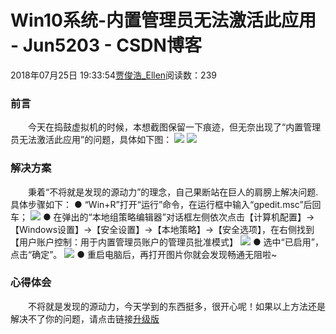 # Win10系统-内置管理员无法激活此应用 - Jun5203 - CSDN博客
2018年07月25日 19:33:54[贾俊浩_Ellen](https://me.csdn.net/Ellen5203)阅读数：239
### 前言
  今天在捣鼓虚拟机的时候，本想截图保留一下痕迹，但无奈出现了“内置管理员无法激活此应用”的问题，具体如下图：
![](https://img-blog.csdn.net/20180725192444636)
![](https://img-blog.csdn.net/20180725192508528)
### 解决方案
  秉着“不将就是发现的源动力”的理念，自己果断站在巨人的肩膀上解决问题.
具体步骤如下：
● “Win+R”打开“运行”命令，在运行框中输入“gpedit.msc”后回车；
![](https://img-blog.csdn.net/20180725192819460)
● 在弹出的“本地组策略编辑器”对话框左侧依次点击【计算机配置】→【Windows设置】→【安全设置】→【本地策略】→【安全选项】，在右侧找到【用户账户控制：用于内置管理员账户的管理员批准模式】
![](https://img-blog.csdn.net/2018072519283580)
● 选中“已启用”，点击“确定”。
![](https://img-blog.csdn.net/20180725192844665)
● 重启电脑后，再打开图片你就会发现畅通无阻啦~
### 心得体会
  不将就是发现的源动力，今天学到的东西挺多，很开心呢！如果以上方法还是解决不了你的问题，请点击链接[升级版](https://blog.csdn.net/ellen5203/article/details/81382856)
